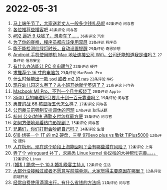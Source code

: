 # 2022-05-31

1. [马上端午节了，大家送老丈人一般多少钱礼品呢](https://www.v2ex.com/t/856362) `62条评论` `问与答`
1. [各位推荐些播客吧](https://www.v2ex.com/t/856357) `41条评论` `问与答`
1. [#92 逼近 9 块钱了，想卖车了……](https://www.v2ex.com/t/856405) `36条评论` `汽车`
1. [为了你的脊椎，程序员都应该使用双屏](https://www.v2ex.com/t/856383) `31条评论` `程序员`
1. [能不能检测红绿灯时长，自动设置提醒](https://www.v2ex.com/t/856361) `29条评论` `奇思妙想`
1. [Android 手机使用随机 Mac 地址连接公司 Wifi，公司还能知道我是谁吗？](https://www.v2ex.com/t/856369) `27条评论` `信息安全`
1. [有什么办法能让 PC 变电暖气?](https://www.v2ex.com/t/856409) `23条评论` `硬件`
1. [求推荐个 16 寸的电脑包](https://www.v2ex.com/t/856358) `23条评论` `MacBook Pro`
1. [什么时候能出一款 ssd 或者 m2 的 nas](https://www.v2ex.com/t/856355) `22条评论` `NAS`
1. [现在幼儿园这么卷了？从小班开始就学英语了？](https://www.v2ex.com/t/856432) `21条评论` `问与答`
1. [Macbook M1 Pro，不到一个月主板烧了](https://www.v2ex.com/t/856404) `20条评论` `Apple`
1. [3500 瓦的电磁炉只要几十到一百元靠谱吗？](https://www.v2ex.com/t/856372) `19条评论` `问与答`
1. [惠普的战 66 核显版五代怎么样？](https://www.v2ex.com/t/856371) `17条评论` `问与答`
1. [公司裁员前强制安排调休的问题](https://www.v2ex.com/t/856359) `17条评论` `职场话题`
1. [杭州 公交/地铁 通勤支付怎样最方便](https://www.v2ex.com/t/856400) `15条评论` `问与答`
1. [如何方便地观看热门影视剧？](https://www.v2ex.com/t/856388) `15条评论` `问与答`
1. [兄弟们，你们打鼾会吵醒自己吗？](https://www.v2ex.com/t/856382) `14条评论` `生活`
1. [618 想买一个 1T 的 m2 硬盘，三星 970evo plus vs 致钛 TiPlus5000](https://www.v2ex.com/t/856365) `13条评论` `硬件`
1. [人在杭州，现在这个阶段上海能回吗？会有哪些潜在风险？](https://www.v2ex.com/t/856406) `12条评论` `上海`
1. [弄了个 wireguard 补丁，求熟悉 Linux kernel 协议栈的大神帮忙完善。。。。](https://www.v2ex.com/t/856378) `12条评论` `Linux`
1. [[婚礼] 跪求一个 10.3 婚礼晚宴主持人](https://www.v2ex.com/t/856373) `12条评论` `生活`
1. [大部分没接触过或者不愿意写前端单测，大家觉得主要原因在哪里？](https://www.v2ex.com/t/856353) `12条评论` `前端开发`
1. [经常自费使用滴滴出行，有什么省钱的方法吗](https://www.v2ex.com/t/856425) `11条评论` `问与答`
